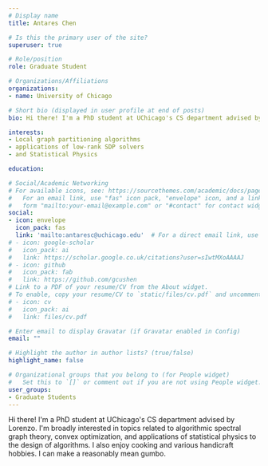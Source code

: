 ```yaml
---
# Display name
title: Antares Chen

# Is this the primary user of the site?
superuser: true

# Role/position
role: Graduate Student

# Organizations/Affiliations
organizations:
- name: University of Chicago

# Short bio (displayed in user profile at end of posts)
bio: Hi there! I'm a PhD student at UChicago's CS department advised by Lorenzo. I'm broadly interested in topics related to algorithmic spectral graph theory, convex optimization, and applications of statistical physics to the design of algorithms. I also enjoy cooking and various handicraft hobbies. I can make a reasonably mean gumbo.

interests:
- Local graph partitioning algorithms
- applications of low-rank SDP solvers
- and Statistical Physics

education:

# Social/Academic Networking
# For available icons, see: https://sourcethemes.com/academic/docs/page-builder/#icons
#   For an email link, use "fas" icon pack, "envelope" icon, and a link in the
#   form "mailto:your-email@example.com" or "#contact" for contact widget.
social:
- icon: envelope
  icon_pack: fas
  link: 'mailto:antaresc@uchicago.edu'  # For a direct email link, use "mailto:test@example.org".
# - icon: google-scholar
#   icon_pack: ai
#   link: https://scholar.google.co.uk/citations?user=sIwtMXoAAAAJ
# - icon: github
#   icon_pack: fab
#   link: https://github.com/gcushen
# Link to a PDF of your resume/CV from the About widget.
# To enable, copy your resume/CV to `static/files/cv.pdf` and uncomment the lines below.
# - icon: cv
#   icon_pack: ai
#   link: files/cv.pdf

# Enter email to display Gravatar (if Gravatar enabled in Config)
email: ""

# Highlight the author in author lists? (true/false)
highlight_name: false

# Organizational groups that you belong to (for People widget)
#   Set this to `[]` or comment out if you are not using People widget.
user_groups:
- Graduate Students
---
```

Hi there! I'm a PhD student at UChicago's CS department advised by Lorenzo. I'm broadly interested in topics related to algorithmic spectral graph theory, convex optimization, and applications of statistical physics to the design of algorithms. I also enjoy cooking and various handicraft hobbies. I can make a reasonably mean gumbo.
